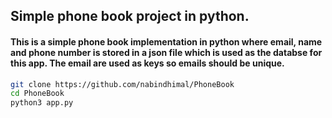 ## Simple phone book project in python.

#### This is a simple phone book implementation in python where email, name and phone number is stored in a json file which is used as the databse for this app. The email are used as keys so emails should be unique.

``` bash
git clone https://github.com/nabindhimal/PhoneBook
cd PhoneBook
python3 app.py
```
